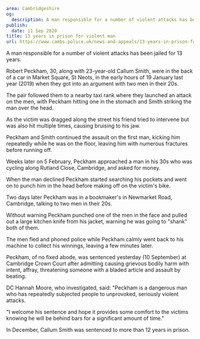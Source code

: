 ```yaml
area: Cambridgeshire
og:
  description: A man responsible for a number of violent attacks has been jailed for 13 years.
publish:
  date: 11 Sep 2020
title: 13 years in prison for violent man
url: https://www.cambs.police.uk/news-and-appeals/13-years-in-prison-for-violent-man
```

A man responsible for a number of violent attacks has been jailed for 13 years.

Robert Peckham, 30, along with 23-year-old Callum Smith, were in the back of a car in Market Square, St Neots, in the early hours of 19 January last year (2019) when they got into an argument with two men in their 20s.

The pair followed them to a nearby taxi rank where they launched an attack on the men, with Peckham hitting one in the stomach and Smith striking the man over the head.

As the victim was dragged along the street his friend tried to intervene but was also hit multiple times, causing bruising to his jaw.

Peckham and Smith continued the assault on the first man, kicking him repeatedly while he was on the floor, leaving him with numerous fractures before running off.

Weeks later on 5 February, Peckham approached a man in his 30s who was cycling along Rutland Close, Cambridge, and asked for money.

When the man declined Peckham started searching his pockets and went on to punch him in the head before making off on the victim's bike.

Two days later Peckham was in a bookmaker's in Newmarket Road, Cambridge, talking to two men in their 20s.

Without warning Peckham punched one of the men in the face and pulled out a large kitchen knife from his jacket, warning he was going to "shank" both of them.

The men fled and phoned police while Peckham calmly went back to his machine to collect his winnings, leaving a few minutes later.

Peckham, of no fixed abode, was sentenced yesterday (10 September) at Cambridge Crown Court after admitting causing grievous bodily harm with intent, affray, threatening someone with a bladed article and assault by beating.

DC Hannah Moore, who investigated, said: "Peckham is a dangerous man who has repeatedly subjected people to unprovoked, seriously violent attacks.

"I welcome his sentence and hope it provides some comfort to the victims knowing he will be behind bars for a significant amount of time."

In December, Callum Smith was sentenced to more than 12 years in prison.
